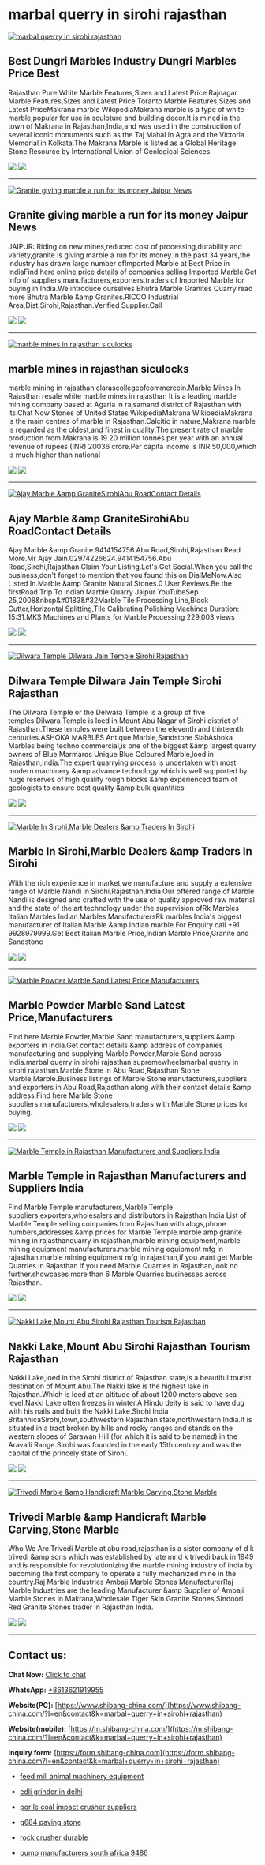 # marbal querry in sirohi rajasthan

<a href="https://swt.shibang-china.com/?l=en&img&k=marbal+querry+in+sirohi+rajasthan" target="_blank">![marbal querry in sirohi rajasthan](http://static.shibang-china.com/all-800x300/471.jpg)</a>

## Best Dungri Marbles Industry Dungri Marbles Price Best
Rajasthan Pure White Marble Features,Sizes and Latest Price Rajnagar Marble Features,Sizes and Latest Price Toranto Marble Features,Sizes and Latest PriceMakrana marble WikipediaMakrana marble is a type of white marble,popular for use in sculpture and building decor.It is mined in the town of Makrana in Rajasthan,India,and was used in the construction of several iconic monuments such as the Taj Mahal in Agra and the Victoria Memorial in Kolkata.The Makrana Marble is listed as a Global Heritage Stone Resource by International Union of Geological Sciences


<a href="https://whatsapp.shibangsoft.com/WhatsApp.php" target="_blank" title="WhatsApp">![](http://static.shibang-china.com/icon/whatsapp.png)</a> <a href="https://swt.shibang-china.com/?l=en&icon&k=marbal+querry+in+sirohi+rajasthan" target="_blank">![](http://static.shibang-china.com/icon/chat-en.png)</a>

---

<a href="https://swt.shibang-china.com/?l=en&img&k=marbal+querry+in+sirohi+rajasthan" target="_blank">![Granite giving marble a run for its money Jaipur News](http://static.shibang-china.com/all-800x300/1163.jpg)</a>

## Granite giving marble a run for its money Jaipur News
JAIPUR: Riding on new mines,reduced cost of processing,durability and variety,granite is giving marble a run for its money.In the past 34 years,the industry has drawn large number ofImported Marble at Best Price in IndiaFind here online price details of companies selling Imported Marble.Get info of suppliers,manufacturers,exporters,traders of Imported Marble for buying in India.We introduce ourselves Bhutra Marble Granites Quarry.read more Bhutra Marble &amp Granites.RICCO Industrial Area,Dist.Sirohi,Rajasthan.Verified Supplier.Call


<a href="https://whatsapp.shibangsoft.com/WhatsApp.php" target="_blank" title="WhatsApp">![](http://static.shibang-china.com/icon/whatsapp.png)</a> <a href="https://swt.shibang-china.com/?l=en&icon&k=marbal+querry+in+sirohi+rajasthan" target="_blank">![](http://static.shibang-china.com/icon/chat-en.png)</a>

---

<a href="https://swt.shibang-china.com/?l=en&img&k=marbal+querry+in+sirohi+rajasthan" target="_blank">![marble mines in rajasthan siculocks](http://static.shibang-china.com/all-800x300/681.jpg)</a>

## marble mines in rajasthan siculocks
marble mining in rajasthan clarascollegeofcommercein.Marble Mines In Rajasthan resale white marble mines in rajasthan It is a leading marble mining company based at Agaria in rajsamand district of Rajasthan with its.Chat Now Stones of United States WikipediaMakrana WikipediaMakrana is the main centres of marble in Rajasthan.Calcitic in nature,Makrana marble is regarded as the oldest,and finest in quality.The present rate of marble production from Makrana is 19.20 million tonnes per year with an annual revenue of rupees (INR) 20036 crore.Per capita income is INR 50,000,which is much higher than national


<a href="https://whatsapp.shibangsoft.com/WhatsApp.php" target="_blank" title="WhatsApp">![](http://static.shibang-china.com/icon/whatsapp.png)</a> <a href="https://swt.shibang-china.com/?l=en&icon&k=marbal+querry+in+sirohi+rajasthan" target="_blank">![](http://static.shibang-china.com/icon/chat-en.png)</a>

---

<a href="https://swt.shibang-china.com/?l=en&img&k=marbal+querry+in+sirohi+rajasthan" target="_blank">![Ajay Marble &amp GraniteSirohiAbu RoadContact Details](http://static.shibang-china.com/all-800x300/676.jpg)</a>

## Ajay Marble &amp GraniteSirohiAbu RoadContact Details
Ajay Marble &amp Granite.9414154756.Abu Road,Sirohi,Rajasthan Read More.Mr Ajay Jain.02974226624.9414154756.Abu Road,Sirohi,Rajasthan.Claim Your Listing.Let's Get Social.When you call the business,don't forget to mention that you found this on DialMeNow.Also Listed In.Marble &amp Granite Natural Stones.0 User Reviews.Be the firstRoad Trip To Indian Marble Quarry Jaipur YouTubeSep 25,2008&nbsp&#0183&#32Marble Tile Processing Line,Block Cutter,Horizontal Splitting,Tile Calibrating Polishing Machines Duration: 15:31.MKS Machines and Plants for Marble Processing 229,003 views


<a href="https://whatsapp.shibangsoft.com/WhatsApp.php" target="_blank" title="WhatsApp">![](http://static.shibang-china.com/icon/whatsapp.png)</a> <a href="https://swt.shibang-china.com/?l=en&icon&k=marbal+querry+in+sirohi+rajasthan" target="_blank">![](http://static.shibang-china.com/icon/chat-en.png)</a>

---

<a href="https://swt.shibang-china.com/?l=en&img&k=marbal+querry+in+sirohi+rajasthan" target="_blank">![Dilwara Temple Dilwara Jain Temple Sirohi Rajasthan](http://static.shibang-china.com/all-800x300/781.jpg)</a>

## Dilwara Temple Dilwara Jain Temple Sirohi Rajasthan
The Dilwara Temple or the Delwara Temple is a group of five temples.Dilwara Temple is loed in Mount Abu Nagar of Sirohi district of Rajasthan.These temples were built between the eleventh and thirteenth centuries.ASHOKA MARBLES Antique Marble,Sandstone SlabAshoka Marbles being techno commercial,is one of the biggest &amp largest quarry owners of Blue Marmaros Unique Blue Coloured Marble,loed in Rajasthan,India.The expert quarrying process is undertaken with most modern machinery &amp advance technology which is well supported by huge reserves of high quality rough blocks &amp experienced team of geologists to ensure best quality &amp bulk quantities


<a href="https://whatsapp.shibangsoft.com/WhatsApp.php" target="_blank" title="WhatsApp">![](http://static.shibang-china.com/icon/whatsapp.png)</a> <a href="https://swt.shibang-china.com/?l=en&icon&k=marbal+querry+in+sirohi+rajasthan" target="_blank">![](http://static.shibang-china.com/icon/chat-en.png)</a>

---

<a href="https://swt.shibang-china.com/?l=en&img&k=marbal+querry+in+sirohi+rajasthan" target="_blank">![Marble In Sirohi,Marble Dealers &amp Traders In Sirohi](http://static.shibang-china.com/all-800x300/1211.jpg)</a>

## Marble In Sirohi,Marble Dealers &amp Traders In Sirohi
With the rich experience in market,we manufacture and supply a extensive range of Marble Nandi in Sirohi,Rajasthan,India.Our offered range of Marble Nandi is designed and crafted with the use of quality approved raw material and the state of the art technology under the supervision ofRk Marbles Italian Marbles Indian Marbles ManufacturersRk marbles India's biggest manufacturer of Italian Marble &amp Indian marble.For Enquiry call +91 9928979999.Get Best Italian Marble Price,Indian Marble Price,Granite and Sandstone


<a href="https://whatsapp.shibangsoft.com/WhatsApp.php" target="_blank" title="WhatsApp">![](http://static.shibang-china.com/icon/whatsapp.png)</a> <a href="https://swt.shibang-china.com/?l=en&icon&k=marbal+querry+in+sirohi+rajasthan" target="_blank">![](http://static.shibang-china.com/icon/chat-en.png)</a>

---

<a href="https://swt.shibang-china.com/?l=en&img&k=marbal+querry+in+sirohi+rajasthan" target="_blank">![Marble Powder Marble Sand Latest Price,Manufacturers](http://static.shibang-china.com/all-800x300/579.jpg)</a>

## Marble Powder Marble Sand Latest Price,Manufacturers
Find here Marble Powder,Marble Sand manufacturers,suppliers &amp exporters in India.Get contact details &amp address of companies manufacturing and supplying Marble Powder,Marble Sand across India.marbal querry in sirohi rajasthan supremewheelsmarbal querry in sirohi rajasthan.Marble Stone in Abu Road,Rajasthan Stone Marble,Marble.Business listings of Marble Stone manufacturers,suppliers and exporters in Abu Road,Rajasthan along with their contact details &amp address.Find here Marble Stone suppliers,manufacturers,wholesalers,traders with Marble Stone prices for buying.


<a href="https://whatsapp.shibangsoft.com/WhatsApp.php" target="_blank" title="WhatsApp">![](http://static.shibang-china.com/icon/whatsapp.png)</a> <a href="https://swt.shibang-china.com/?l=en&icon&k=marbal+querry+in+sirohi+rajasthan" target="_blank">![](http://static.shibang-china.com/icon/chat-en.png)</a>

---

<a href="https://swt.shibang-china.com/?l=en&img&k=marbal+querry+in+sirohi+rajasthan" target="_blank">![Marble Temple in Rajasthan Manufacturers and Suppliers India](http://static.shibang-china.com/all-800x300/1434.jpg)</a>

## Marble Temple in Rajasthan Manufacturers and Suppliers India
Find Marble Temple manufacturers,Marble Temple suppliers,exporters,wholesalers and distributors in Rajasthan India List of Marble Temple selling companies from Rajasthan with alogs,phone numbers,addresses &amp prices for Marble Temple.marble amp granite mining in rajasthanquarry in rajasthan,marble mining equipment,marble mining equipment manufacturers.marble mining equipment mfg in rajasthan.marble mining equipment mfg in rajasthan,if you want get Marble Quarries in Rajasthan If you need Marble Quarries in Rajasthan,look no further.showcases more than 6 Marble Quarries businesses across Rajasthan.


<a href="https://whatsapp.shibangsoft.com/WhatsApp.php" target="_blank" title="WhatsApp">![](http://static.shibang-china.com/icon/whatsapp.png)</a> <a href="https://swt.shibang-china.com/?l=en&icon&k=marbal+querry+in+sirohi+rajasthan" target="_blank">![](http://static.shibang-china.com/icon/chat-en.png)</a>

---

<a href="https://swt.shibang-china.com/?l=en&img&k=marbal+querry+in+sirohi+rajasthan" target="_blank">![Nakki Lake,Mount Abu Sirohi Rajasthan Tourism Rajasthan](http://static.shibang-china.com/all-800x300/1430.jpg)</a>

## Nakki Lake,Mount Abu Sirohi Rajasthan Tourism Rajasthan
Nakki Lake,loed in the Sirohi district of Rajasthan state,is a beautiful tourist destination of Mount Abu.The Nakki lake is the highest lake in Rajasthan.Which is loed at an altitude of about 1200 meters above sea level.Nakki Lake often freezes in winter.A Hindu deity is said to have dug with his nails and built the Nakki Lake.Sirohi India BritannicaSirohi,town,southwestern Rajasthan state,northwestern India.It is situated in a tract broken by hills and rocky ranges and stands on the western slopes of Sarawan Hill (for which it is said to be named) in the Aravalli Range.Sirohi was founded in the early 15th century and was the capital of the princely state of Sirohi.


<a href="https://whatsapp.shibangsoft.com/WhatsApp.php" target="_blank" title="WhatsApp">![](http://static.shibang-china.com/icon/whatsapp.png)</a> <a href="https://swt.shibang-china.com/?l=en&icon&k=marbal+querry+in+sirohi+rajasthan" target="_blank">![](http://static.shibang-china.com/icon/chat-en.png)</a>

---

<a href="https://swt.shibang-china.com/?l=en&img&k=marbal+querry+in+sirohi+rajasthan" target="_blank">![Trivedi Marble &amp Handicraft Marble Carving,Stone Marble](http://static.shibang-china.com/all-800x300/1120.jpg)</a>

## Trivedi Marble &amp Handicraft Marble Carving,Stone Marble
Who We Are.Trivedi Marble at abu road,rajasthan is a sister company of d k trivedi &amp sons which was established by late mr.d k trivedi back in 1949 and is responsible for revolutionizing the marble mining industry of india by becoming the first company to operate a fully mechanized mine in the country.Raj Marble Industries Ambaji Marble Stones ManufacturerRaj Marble Industries are the leading Manufacturer &amp Supplier of Ambaji Marble Stones in Makrana,Wholesale Tiger Skin Granite Stones,Sindoori Red Granite Stones trader in Rajasthan India.


<a href="https://whatsapp.shibangsoft.com/WhatsApp.php" target="_blank" title="WhatsApp">![](http://static.shibang-china.com/icon/whatsapp.png)</a> <a href="https://swt.shibang-china.com/?l=en&icon&k=marbal+querry+in+sirohi+rajasthan" target="_blank">![](http://static.shibang-china.com/icon/chat-en.png)</a>

---
## Contact us:

**Chat Now:** [Click to chat](https://swt.shibang-china.com?l=en&contact&k=marbal+querry+in+sirohi+rajasthan)

**WhatsApp:**  [+8613621919955](https://whatsapp.shibangsoft.com/WhatsApp.php)

**Website(PC):** [https://www.shibang-china.com/](https://www.shibang-china.com/?l=en&contact&k=marbal+querry+in+sirohi+rajasthan)

**Website(mobile):** [https://m.shibang-china.com/](https://m.shibang-china.com/?l=en&contact&k=marbal+querry+in+sirohi+rajasthan)

**Inquiry form:** [https://form.shibang-china.com](https://form.shibang-china.com?l=en&contact&k=marbal+querry+in+sirohi+rajasthan)

* [feed mill animal machinery equipment](../117/feed%20mill%20animal%20machinery%20equipment.md)

* [edli grinder in delhi](../121/edli%20grinder%20in%20delhi.md)

* [por le coal impact crusher suppliers](../119/por%20le%20coal%20impact%20crusher%20suppliers.md)

* [g684 paving stone](../123/g684%20paving%20stone.md)

* [rock crusher durable](../122/rock%20crusher%20durable.md)

* [pump manufacturers south africa 9486](../111/pump%20manufacturers%20south%20africa%209486.md)